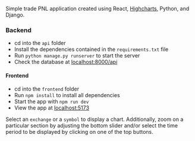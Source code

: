 Simple trade PNL application created using React, [Highcharts](https://www.highcharts.com/), Python, and Django.

### Backend

- cd into the `api` folder
- Install the dependencies contained in the `requirements.txt` file
- Run `python manage.py runserver` to start the server
- Check the database at [localhost:8000/api](http://localhost:8000/api)

#### Frontend

- cd into the `frontend` folder
- Run `npm install` to install all dependencies
- Start the app with `npm run dev`
- View the app at [localhost:5173](http://localhost:5173/)

Select an `exchange` or a `symbol` to display a chart. Additionally, zoom on a particular section by adjusting the bottom slider and/or select the time period to be displayed by clicking on one of the top buttons.
